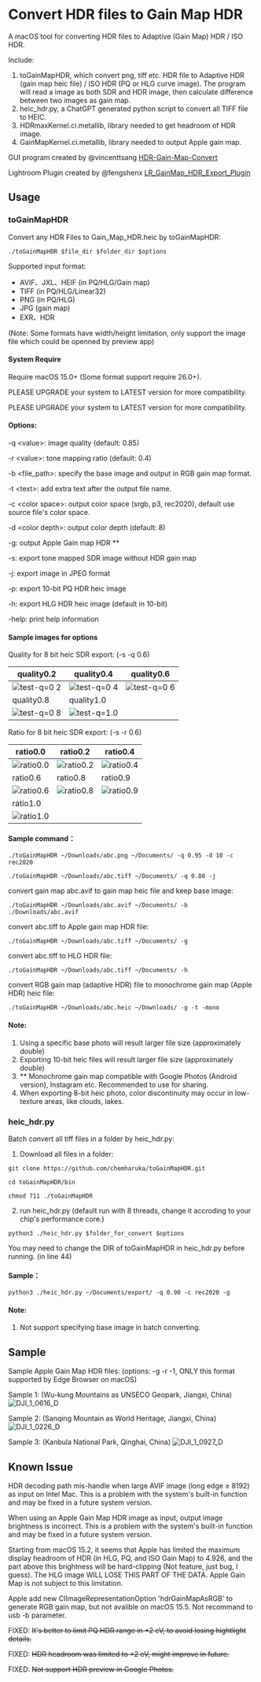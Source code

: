 # Convert HDR files to Gain Map HDR

A macOS tool for converting HDR files to Adaptive (Gain Map) HDR / ISO HDR.

Include:

1. toGainMapHDR, which convert png, tiff etc. HDR file to Adaptive HDR (gain map heic file) / ISO HDR (PQ or HLG curve image). The program will read a image as both SDR and HDR image, then calculate difference between two images as gain map.
2. heic_hdr.py, a ChatGPT generated python script to convert all TIFF file to HEIC.
3. HDRmaxKernel.ci.metallib, library needed to get headroom of HDR image.
4. GainMapKernel.ci.metallib, library needed to output Apple gain map.

GUI program created by @vincenttsang [HDR-Gain-Map-Convert](https://github.com/vincenttsang/HDR-Gain-Map-Convert)

Lightroom Plugin created by @fengshenx [LR_GainMap_HDR_Export_Plugin](https://github.com/fengshenx/LR_GainMap_HDR_Export_Plugin)

## Usage

### toGainMapHDR

Convert any HDR Files to Gain_Map_HDR.heic by toGainMapHDR:

`./toGainMapHDR $file_dir $folder_dir $options`

Supported input format: 

* AVIF、JXL、HEIF (in PQ/HLG/Gain map)
* TIFF (in PQ/HLG/Linear32)
* PNG (in PQ/HLG)
* JPG (gain map)
* EXR、HDR

(Note: Some formats have width/height limitation, only support the image file which could be openned by preview app)

#### System Require

Require macOS 15.0+ (Some format support require 26.0+).

PLEASE UPGRADE your system to LATEST version for more compatibility.

PLEASE UPGRADE your system to LATEST version for more compatibility.

#### Options:

-q \<value>: image quality (default: 0.85)

-r \<value>: tone mapping ratio (default: 0.4)

-b \<file_path>: specify the base image and output in RGB gain map format.

-t \<text>: add extra text after the output file name.

-c \<color space>: output color space (srgb, p3, rec2020), default use source file's color space.

-d \<color depth>: output color depth (default: 8)

-g: output Apple Gain map HDR \*\*

-s: export tone mapped SDR image without HDR gain map

-j: export image in JPEG format

-p: export 10-bit PQ HDR heic image

-h: export HLG HDR heic image (default in 10-bit)

-help: print help information

#### Sample images for options

Quality for 8 bit heic SDR export: (-s -q 0.6)

| quality0.2                                                   | quality0.4                                                   | quality0.6                                                   |
| ------------------------------------------------------------ | ------------------------------------------------------------ | ------------------------------------------------------------ |
| ![test-q=0 2](https://github.com/user-attachments/assets/f6916630-e607-4393-94ab-531b01217f2f) | ![test-q=0 4](https://github.com/user-attachments/assets/78735c04-91ee-42e8-8793-b4bb4a13f5cf) | ![test-q=0 6](https://github.com/user-attachments/assets/2ce8b0c5-5557-4eb2-a915-6355bdd45005) |
| quality0.8                                                   | quality1.0                                                   |                                                              |
| ![test-q=0 8](https://github.com/user-attachments/assets/e0a5813c-c812-413c-b3bc-a395f737e92b) | ![test-q=1.0](https://github.com/user-attachments/assets/a706bc60-8ef3-48bc-a878-6aa5f1be384b) |                                                              |

Ratio for 8 bit heic SDR export: (-s -r 0.6)

| ratio0.0                                                     | ratio0.2                                                     | ratio0.4                                                     |
| ------------------------------------------------------------ | ------------------------------------------------------------ | ------------------------------------------------------------ |
| ![ratio0.0](https://github.com/user-attachments/assets/f850b48d-724a-47e1-910b-1cb92de2f02a) | ![ratio0.2](https://github.com/user-attachments/assets/e2787b37-a6cb-434c-8ac5-91874c8e7571) | ![ratio0.4](https://github.com/user-attachments/assets/4ad4650d-f6e1-47ec-b525-77be34eca9b4) |
| ratio0.6                                                     | ratio0.8                                                     | ratio0.9                                                     |
| ![ratio0.6](https://github.com/user-attachments/assets/f187a82b-488c-4bd6-8f0c-1b06c2063d8a) | ![ratio0.8](https://github.com/user-attachments/assets/0fec25e4-e448-407c-b009-b844fac7f01a) | ![ratio0.9](https://github.com/user-attachments/assets/70c41f93-31bf-433f-abf0-1228aaeffa46) |
| ratio1.0                                                     |                                                              |                                                              |
| ![ratio1.0](https://github.com/user-attachments/assets/57560296-817e-4e06-8ec5-67a4d6e5fd91) |                                                              |                                                              |



#### Sample command：

 `./toGainMapHDR ~/Downloads/abc.png ~/Documents/ -q 0.95 -d 10 -c rec2020`

 `./toGainMapHDR ~/Downloads/abc.tiff ~/Documents/ -q 0.80 -j`

convert gain map abc.avif to gain map heic file and keep base image:

 `./toGainMapHDR ~/Downloads/abc.avif ~/Documents/ -b ./Downloads/abc.avif` 

convert abc.tiff to Apple gain map HDR file:

 `./toGainMapHDR ~/Downloads/abc.tiff ~/Documents/ -g` 

convert abc.tiff to HLG HDR file:

 `./toGainMapHDR ~/Downloads/abc.tiff ~/Documents/ -h` 

convert RGB gain map (adaptive HDR) file to monochrome gain map (Apple HDR) heic file:

 `./toGainMapHDR ~/Downloads/abc.heic ~/Downloads/ -g -t -mono` 

#### Note: 

1. Using a specific base photo will result larger file size (approximately double)
2. Exporting 10-bit heic files will result larger file size (approximately double)
3. \*\* Monochrome gain map compatible with Google Photos (Android version), Instagram etc. Recommended to use for sharing.
4. When exporting 8-bit heic photo, color discontinuity may occur in low-texture areas, like clouds, lakes.

### heic_hdr.py

Batch convert all tiff files in a folder by heic_hdr.py:

1. Download all files in a folder:

`git clone https://github.com/chemharuka/toGainMapHDR.git`

`cd toGainMapHDR/bin`

`chmod 711 ./toGainMapHDR`

2. run heic_hdr.py (default run with 8 threads, change it accroding to your chip's performance core.)

`python3 ./heic_hdr.py $folder_for_convert $options`

You may need to change the DIR of toGainMapHDR in heic_hdr.py before running. (in line 44)

#### Sample：

`python3 ./heic_hdr.py ~/Documents/export/ -q 0.90 -c rec2020 -g`

#### Note: 

1. Not support specifying base image in batch converting.

## Sample

Sample Apple Gain Map HDR files: (options: -g -r -1, ONLY this format supported by Edge Browser on macOS)

Sample 1: (Wu-kung Mountains as UNSECO Geopark, Jiangxi, China)
![DJI_1_0616_D](https://github.com/user-attachments/assets/d4fd48bb-6561-496f-b1ab-083ee1ae8a95)

Sample 2: (Sanqing Mountain as World Heritage, Jiangxi, China)
![DJI_1_0226_D](https://github.com/user-attachments/assets/0a718722-6939-41d3-844d-14517442de05)

Sample 3: (Kanbula National Park, Qinghai, China)
![DJI_1_0927_D](https://github.com/user-attachments/assets/66da879e-d56a-4bae-8185-d2d7d462e10f)

## Known Issue

HDR decoding path mis-handle when large AVIF image (long edge ≥ 8192) as input on Intel Mac. This is a problem with the system's built-in function and may be fixed in a future system version.

When using an Apple Gain Map HDR image as input, output image brightness is incorrect. This is a problem with the system's built-in function and may be fixed in a future system version.

Starting from macOS 15.2, it seems that Apple has limited the maximum display headroom of HDR (in HLG, PQ, and ISO Gain Map) to 4.926, and the part above this brightness will be hard-clipping (Not feature, just bug, I guess). The HLG image WILL LOSE THIS PART OF THE DATA. Apple Gain Map is not subject to this limitation.

Apple add new CIImageRepresentationOption 'hdrGainMapAsRGB' to generate RGB gain map, but not avalible on macOS 15.5. Not recommand to usb -b parameter.

FIXED: ~~It's better to limit PQ HDR range in +2 eV, to avoid losing hightlight details.~~

FIXED: ~~HDR headroom was limited to +2 eV, might improve in future.~~

FIXED: ~~Not support HDR preview in Google Photos.~~

